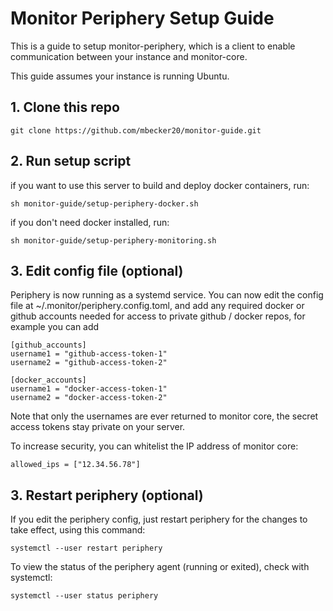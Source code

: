 # Monitor Periphery Setup Guide

This is a guide to setup monitor-periphery, which is a client to enable communication between your instance and monitor-core.

This guide assumes your instance is running Ubuntu.

## **1. Clone this repo**

```
git clone https://github.com/mbecker20/monitor-guide.git
```
## **2. Run setup script**

if you want to use this server to build and deploy docker containers, run:

```
sh monitor-guide/setup-periphery-docker.sh
```

if you don't need docker installed, run:

```
sh monitor-guide/setup-periphery-monitoring.sh
```

## **3. Edit config file (optional)**

Periphery is now running as a systemd service. You can now edit the config file at ~/.monitor/periphery.config.toml, and add any required docker or github accounts needed for access to private github / docker repos, for example you can add

```
[github_accounts]
username1 = "github-access-token-1"
username2 = "github-access-token-2"

[docker_accounts]
username1 = "docker-access-token-1"
username2 = "docker-access-token-2"
```

Note that only the usernames are ever returned to monitor core, the secret access tokens stay private on your server.

To increase security, you can whitelist the IP address of monitor core:

```
allowed_ips = ["12.34.56.78"]
```

## **3. Restart periphery (optional)**

If you edit the periphery config, just restart periphery for the changes to take effect, using this command:

```
systemctl --user restart periphery
```

To view the status of the periphery agent (running or exited), check with systemctl:

```
systemctl --user status periphery
```